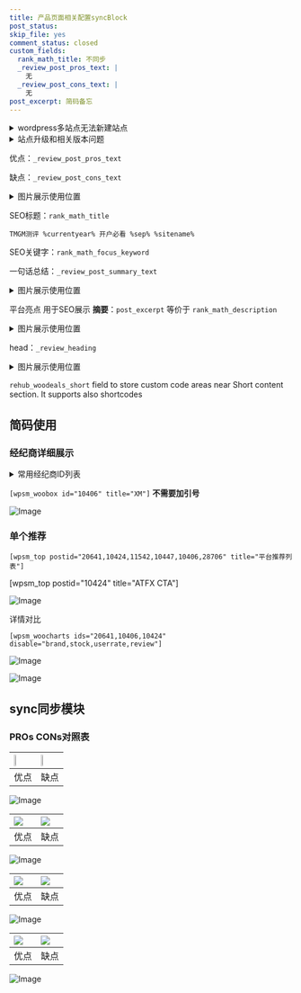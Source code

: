 ```yaml
---
title: 产品页面相关配置syncBlock
post_status: 
skip_file: yes
comment_status: closed
custom_fields:
  rank_math_title: 不同步
  _review_post_pros_text: |
    无
  _review_post_cons_text: |
    无
post_excerpt: 简码备忘
---
```

<details><summary>wordpress多站点无法新建站点</summary>

<li>和报错需要清理cookies一样的原因</li>
<li>wp-config.php里面<code>define( 'SUBDOMAIN_INSTALL', false );//子域名安装</code></li>
<li>新建子站点是用<code>define( 'SUBDOMAIN_INSTALL', true);//子域名安装</code> 完成以后，改成<code>false</code></li>
</details>

<details><summary>站点升级和相关版本问题</summary>

<p>wordpress：5.9.9
woocommerce：7.5.1
出现问题的地方：主题选项里面>><strong>Product layout >>compact style</strong></p>
<p>如何出现没有用过的字段 导致无法保存。先导出配置 然后进行修改，后面再次恢复即可。</p>
<p>出现部分字段无法显示时，需要返回默认布局后，对产品进行保存就好了。</p>
<p></p>
</details>

优点：`_review_post_pros_text`

缺点：`_review_post_cons_text`

<details><summary>图片展示使用位置</summary>

<img src="https://prod-files-secure.s3.us-west-2.amazonaws.com/39ed1227-6d7d-4570-be36-9ccd4a2c4241/f51d3d83-55d4-4bdf-9604-f37ec77ab556/Untitled.png?X-Amz-Algorithm=AWS4-HMAC-SHA256&X-Amz-Content-Sha256=UNSIGNED-PAYLOAD&X-Amz-Credential=ASIAZI2LB466TXLU7FID%2F20250924%2Fus-west-2%2Fs3%2Faws4_request&X-Amz-Date=20250924T165520Z&X-Amz-Expires=3600&X-Amz-Security-Token=IQoJb3JpZ2luX2VjENn%2F%2F%2F%2F%2F%2F%2F%2F%2F%2FwEaCXVzLXdlc3QtMiJHMEUCIQCoSFNDJOb7jen2ZqBLKllpCCIqlPmsG%2FH8wHvWJxGCzgIgcZxEeXphcMbiNyhpb0mxgCFBrANF%2B13Y5WpKjQJAXr0q%2FwMIYhAAGgw2Mzc0MjMxODM4MDUiDC0N6xeluyXCvPKWUSrcA9wJXMhxuzixBWj7UsQzbkFZOigwmgKU%2BU1T5Nm9NPZLxI0Z0F7EmCH1NdDW%2Bv%2FUVYI%2FlORsIoxlzhdlR7wRgMdnSPu7MftPX7KFTqj1FLDMW5LBB%2BWWgkTG%2BGiIXpein%2FoGoB5KXnVtePfMgTdukqvTbxP5XI51QqfEnorRH6hkoWNvF%2BdBwmETzZrunIyvykut03dKn89yQjqdlUZ2qG6RVx6%2BlGOIv%2FXreGGkTrxknRBSnTKYkgtIc2048U65%2FSphkSNXmA3Ct5Dr9IGyxdI5mLp0rmNIBnxuVWqTeQMQLS%2BaNtuoDq7UTtxz1256IgHtVUt4jBuDxzcq%2Fo3gdKAnPOSGwbOMXCANkLxYcpJBpbjfmlkTYKwptPSWc9KhNm1e5Mar4Sm5Ou1bz0SKvIG%2FoXddR1zm6d8Kt5MuGYbW7g6dn0VrL51sstHXKXDS8%2BRfRy%2FBssb72aTmMy2RukMtg%2Bqe8lbnDOg7GOjWo8DOOtS%2FS8k0R9XeDKZe%2Fz8qrLsjCqJb%2Fjuo%2Fl%2BZO6JryzkvU1lP5CKtPMg0%2FORapVLcibT6od49%2BZezDStmmkuxVM23n6TSwCmv2NUfMTKJRqRuXvC8l3P%2FkSaa1RvYNeIMkPioGiyQFQDAUzuXMIi80MYGOqUBDMLuL7UKKJIck4KZOioV4wKsCo%2BuJgNXtQ1EcryOn9MEKJbwf8BPckhVCVR8h3TmvtME1q1IGIZG1Ck3KgcyKO7Eu8K1wWStRLPfpY%2Fc5P4NgQIEUzG2o3%2FxwtJK5NHjyOgzNjyfiVbfWmhxSxTJjG59SA%2F%2B9rjpfwruQWOxamW%2F1AEOtP%2BsTRhI1cpDztPDOHmPdDUnZoLFKXzblnE0Nt%2ByRgCE&X-Amz-Signature=92697717fdb4eee6f0aa2d1567b6844b4e544017e12f545999dae5df549f2f38&X-Amz-SignedHeaders=host&x-amz-checksum-mode=ENABLED&x-id=GetObject" alt="Image">
</details>

SEO标题：`rank_math_title`

`TMGM测评 %currentyear% 开户必看 %sep% %sitename%`

SEO关键字：`rank_math_focus_keyword`

一句话总结：`_review_post_summary_text`

<details><summary>图片展示使用位置</summary>

<img src="https://prod-files-secure.s3.us-west-2.amazonaws.com/39ed1227-6d7d-4570-be36-9ccd4a2c4241/4b96a922-296c-4f4e-8630-d1c870cbce01/Untitled.png?X-Amz-Algorithm=AWS4-HMAC-SHA256&X-Amz-Content-Sha256=UNSIGNED-PAYLOAD&X-Amz-Credential=ASIAZI2LB466W7JYEBB7%2F20250924%2Fus-west-2%2Fs3%2Faws4_request&X-Amz-Date=20250924T165520Z&X-Amz-Expires=3600&X-Amz-Security-Token=IQoJb3JpZ2luX2VjENn%2F%2F%2F%2F%2F%2F%2F%2F%2F%2FwEaCXVzLXdlc3QtMiJIMEYCIQDTNpPKDuyZUm4IyHzMSFdYQMGqnbRNonp9phrgbTwJ1gIhAOEZj4cl%2BUMeNznuw2qG%2FrkxbJNvpQUEhyyYZYWO0pxLKv8DCGIQABoMNjM3NDIzMTgzODA1Igw1YctqhT1eJXsRn9kq3AOlMYoHtKU99cqEYkb%2FsJUqcSIGvbvcB6S5Y%2F%2FrzkuU%2BJHdbj%2FkPWYHIq3NP%2Fchk9voPYCV%2FKbLX%2BkXJpAsa%2FnPq7Gz32VoMBR79zOuKlJsTIbhopQS4eWnYZ%2Fh%2BNIfjgpGsTfnBb9XDFcjmAeU%2BM4jkyAJrRWg0X3STvQAEWnMYqUNkJlxnc%2Fy8EbvLUnyQz45BQN6uSHdZeGrd3oh5uGBN5g6KqeQRfWta%2FEzZ6%2FICMMK4nB2FxM1fMXNOGBLPaFJmvTzIiFy%2Fx4uzzTseUikQ6hZ%2FbhXHY6%2B%2Fq1oKfbERnzT5PfG7hYqTgs84i0hSNSdOb5ulrGG0XSoa90uiVRHm6oYm77K7UmWEgnGzKVoskpz9pGX31iFtMVseByUGGnCiE7yZwXWLYH%2Fawcna13h3diZtOOL7bV30FE01s%2FH3IwRqFLZeLUL2BJysaNbLGiP0m5huz6kjWM%2FCd3TRDwnVDZ1MGSW%2BIK5i49mCDgCgKM0A6KeoCh4h69oZuDp7a1TieSyD6LtNELH%2FiIIJuVfaCrdZyEWzDg6ENsO4CAtpQNcIGDk0jvi1xuFLLw7OPFz1D2ko%2BfUgZAF%2FWTUaQYb14EW1mDSBD9tG4LP08zyW6Gdui1CF9mO6S0BsTDFvNDGBjqkAQkBzh%2BlNotVT8214isp2EslFfNHrHxyPy%2FwuQpuNe3VH35ORsRSrjdFUPFlisOTLi%2FlSvNLD2z3Yh45pv7eVjbCSh%2FIVsi3a1GZbvxphzTbfaMI0e1M3%2B5Wtia41kr5U6QVC6GK9DuMIL7oZPibPSETeJ7ZpGPfStnJB6sshIw%2BMpSVMx4C96SdxVZj0Plh8CeGJRzXIWWgOGSv0%2FHyVx2EkCny&X-Amz-Signature=40a6837c9333ce53da1c8615abd2ecf98e0bcb9989e66c262d684ccfb54a4766&X-Amz-SignedHeaders=host&x-amz-checksum-mode=ENABLED&x-id=GetObject" alt="Image">
</details>

平台亮点 用于SEO展示 **摘要**：`post_excerpt`  等价于 `rank_math_description`

<details><summary>图片展示使用位置</summary>

<img src="https://prod-files-secure.s3.us-west-2.amazonaws.com/39ed1227-6d7d-4570-be36-9ccd4a2c4241/1ee11f63-b60a-4dfe-a7a7-d58ff23b5d88/Untitled.png?X-Amz-Algorithm=AWS4-HMAC-SHA256&X-Amz-Content-Sha256=UNSIGNED-PAYLOAD&X-Amz-Credential=ASIAZI2LB4666HMKOCRO%2F20250924%2Fus-west-2%2Fs3%2Faws4_request&X-Amz-Date=20250924T165520Z&X-Amz-Expires=3600&X-Amz-Security-Token=IQoJb3JpZ2luX2VjENn%2F%2F%2F%2F%2F%2F%2F%2F%2F%2FwEaCXVzLXdlc3QtMiJIMEYCIQCGWifj6YI4C9iPIyR2u%2B%2BSqdSoHaB9RW6t0YJoMFDJRwIhAPD7a0ZlGoGokVF3zseEAwylKbuix7fOc305Ov9lTO3rKv8DCGIQABoMNjM3NDIzMTgzODA1Igy4mL9bfuOERZuB1Roq3ANm5MvL%2FZ3HaIb617eT%2B%2BSEfnuLs9%2FuprpgOPaXhu%2FcaAQ3tmE3EUILcLsASOQ7juTscvnuk%2B%2FVM6xRqRwOiqZav8dfo%2B7n4aHnvEP%2FClLbDitlMOgrbGohkcGet2Mpke4q%2BVYXTNWTG3egnvlLeJtdaO%2F9jRgSICZ7hVCTDzNzLeTvfa3ZegbLg2WY%2Frqh7QX42bVMl6KeoqaCQ70O4E7xq9TK1Iay1j6Cdhn88mBC8uaN7T9SVjq%2BJDQs5cYZdFginBbQow1DNDHdvd%2F2qZFQGAfsSlYSHnlFCDYbX%2F%2Bqyi0efwGl4Fo8yoLQjmPTXjd5LtSMGj0Uu6aRK%2BB2CHaUXYZCIOs8usrcArm3cktkNeFkDeUIE%2FDpGL7dr0EI04ZwOCmMK4PKW%2Fg0xmoVP%2FNxylYjHCwYpz9V2R1glGsbVotdxO7Re7GlwJSXetRQ%2BlJxZvifCKRNKa9EWotu%2BKypoaHLSQp5rX33zeNY9PlHq5BH%2Fve%2Fzo4e2f48rBmErVaik6y9L8%2BmQ6aZWWqeo0gjbtO2G65vyRizcM1rgSisR4%2FVW96naxPOD0KqeVulHvH1zWp1iSmfInnQY%2Bg%2BRD3Iof4CLs24uW0mHsl4vwT70GgmS0ECAVHhooUKmjD%2BvNDGBjqkARJPRQalpGto8msaufL40fWH%2BmeMcjCEnyeet5QWPhTpwe1jQMVVQgagJ%2F4MePWvJ5PHwGhkBpT7%2Btw%2Bmrjq0YylTMfqLbW0g2RXPz3m78GI2IMEXechVrFcGP8OUZN79l1BOZ1aNtYl7wsY0L9EmB7EsMBbbkWmwaf8hla5UUI9mg4dw1HMiqMD2vsaBq3e0%2FJjhfj52E0PWN06oqZzvMyqFGc9&X-Amz-Signature=b78097f7ac375b16786d75f901376a833aa71c1a34968d5757704543b736906c&X-Amz-SignedHeaders=host&x-amz-checksum-mode=ENABLED&x-id=GetObject" alt="Image">
<img src="https://prod-files-secure.s3.us-west-2.amazonaws.com/39ed1227-6d7d-4570-be36-9ccd4a2c4241/ad4118b5-78d8-4fbe-801e-3b29b5d99c01/Untitled.png?X-Amz-Algorithm=AWS4-HMAC-SHA256&X-Amz-Content-Sha256=UNSIGNED-PAYLOAD&X-Amz-Credential=ASIAZI2LB4666HMKOCRO%2F20250924%2Fus-west-2%2Fs3%2Faws4_request&X-Amz-Date=20250924T165520Z&X-Amz-Expires=3600&X-Amz-Security-Token=IQoJb3JpZ2luX2VjENn%2F%2F%2F%2F%2F%2F%2F%2F%2F%2FwEaCXVzLXdlc3QtMiJIMEYCIQCGWifj6YI4C9iPIyR2u%2B%2BSqdSoHaB9RW6t0YJoMFDJRwIhAPD7a0ZlGoGokVF3zseEAwylKbuix7fOc305Ov9lTO3rKv8DCGIQABoMNjM3NDIzMTgzODA1Igy4mL9bfuOERZuB1Roq3ANm5MvL%2FZ3HaIb617eT%2B%2BSEfnuLs9%2FuprpgOPaXhu%2FcaAQ3tmE3EUILcLsASOQ7juTscvnuk%2B%2FVM6xRqRwOiqZav8dfo%2B7n4aHnvEP%2FClLbDitlMOgrbGohkcGet2Mpke4q%2BVYXTNWTG3egnvlLeJtdaO%2F9jRgSICZ7hVCTDzNzLeTvfa3ZegbLg2WY%2Frqh7QX42bVMl6KeoqaCQ70O4E7xq9TK1Iay1j6Cdhn88mBC8uaN7T9SVjq%2BJDQs5cYZdFginBbQow1DNDHdvd%2F2qZFQGAfsSlYSHnlFCDYbX%2F%2Bqyi0efwGl4Fo8yoLQjmPTXjd5LtSMGj0Uu6aRK%2BB2CHaUXYZCIOs8usrcArm3cktkNeFkDeUIE%2FDpGL7dr0EI04ZwOCmMK4PKW%2Fg0xmoVP%2FNxylYjHCwYpz9V2R1glGsbVotdxO7Re7GlwJSXetRQ%2BlJxZvifCKRNKa9EWotu%2BKypoaHLSQp5rX33zeNY9PlHq5BH%2Fve%2Fzo4e2f48rBmErVaik6y9L8%2BmQ6aZWWqeo0gjbtO2G65vyRizcM1rgSisR4%2FVW96naxPOD0KqeVulHvH1zWp1iSmfInnQY%2Bg%2BRD3Iof4CLs24uW0mHsl4vwT70GgmS0ECAVHhooUKmjD%2BvNDGBjqkARJPRQalpGto8msaufL40fWH%2BmeMcjCEnyeet5QWPhTpwe1jQMVVQgagJ%2F4MePWvJ5PHwGhkBpT7%2Btw%2Bmrjq0YylTMfqLbW0g2RXPz3m78GI2IMEXechVrFcGP8OUZN79l1BOZ1aNtYl7wsY0L9EmB7EsMBbbkWmwaf8hla5UUI9mg4dw1HMiqMD2vsaBq3e0%2FJjhfj52E0PWN06oqZzvMyqFGc9&X-Amz-Signature=e6845af53e09cc155ee3db6d0b8b755027897728ad70becb74cf7370d73a1c5d&X-Amz-SignedHeaders=host&x-amz-checksum-mode=ENABLED&x-id=GetObject" alt="Image">
<img src="https://prod-files-secure.s3.us-west-2.amazonaws.com/39ed1227-6d7d-4570-be36-9ccd4a2c4241/a38cf7c9-a79c-4b64-9e94-13589fe0758b/Untitled.png?X-Amz-Algorithm=AWS4-HMAC-SHA256&X-Amz-Content-Sha256=UNSIGNED-PAYLOAD&X-Amz-Credential=ASIAZI2LB4666HMKOCRO%2F20250924%2Fus-west-2%2Fs3%2Faws4_request&X-Amz-Date=20250924T165520Z&X-Amz-Expires=3600&X-Amz-Security-Token=IQoJb3JpZ2luX2VjENn%2F%2F%2F%2F%2F%2F%2F%2F%2F%2FwEaCXVzLXdlc3QtMiJIMEYCIQCGWifj6YI4C9iPIyR2u%2B%2BSqdSoHaB9RW6t0YJoMFDJRwIhAPD7a0ZlGoGokVF3zseEAwylKbuix7fOc305Ov9lTO3rKv8DCGIQABoMNjM3NDIzMTgzODA1Igy4mL9bfuOERZuB1Roq3ANm5MvL%2FZ3HaIb617eT%2B%2BSEfnuLs9%2FuprpgOPaXhu%2FcaAQ3tmE3EUILcLsASOQ7juTscvnuk%2B%2FVM6xRqRwOiqZav8dfo%2B7n4aHnvEP%2FClLbDitlMOgrbGohkcGet2Mpke4q%2BVYXTNWTG3egnvlLeJtdaO%2F9jRgSICZ7hVCTDzNzLeTvfa3ZegbLg2WY%2Frqh7QX42bVMl6KeoqaCQ70O4E7xq9TK1Iay1j6Cdhn88mBC8uaN7T9SVjq%2BJDQs5cYZdFginBbQow1DNDHdvd%2F2qZFQGAfsSlYSHnlFCDYbX%2F%2Bqyi0efwGl4Fo8yoLQjmPTXjd5LtSMGj0Uu6aRK%2BB2CHaUXYZCIOs8usrcArm3cktkNeFkDeUIE%2FDpGL7dr0EI04ZwOCmMK4PKW%2Fg0xmoVP%2FNxylYjHCwYpz9V2R1glGsbVotdxO7Re7GlwJSXetRQ%2BlJxZvifCKRNKa9EWotu%2BKypoaHLSQp5rX33zeNY9PlHq5BH%2Fve%2Fzo4e2f48rBmErVaik6y9L8%2BmQ6aZWWqeo0gjbtO2G65vyRizcM1rgSisR4%2FVW96naxPOD0KqeVulHvH1zWp1iSmfInnQY%2Bg%2BRD3Iof4CLs24uW0mHsl4vwT70GgmS0ECAVHhooUKmjD%2BvNDGBjqkARJPRQalpGto8msaufL40fWH%2BmeMcjCEnyeet5QWPhTpwe1jQMVVQgagJ%2F4MePWvJ5PHwGhkBpT7%2Btw%2Bmrjq0YylTMfqLbW0g2RXPz3m78GI2IMEXechVrFcGP8OUZN79l1BOZ1aNtYl7wsY0L9EmB7EsMBbbkWmwaf8hla5UUI9mg4dw1HMiqMD2vsaBq3e0%2FJjhfj52E0PWN06oqZzvMyqFGc9&X-Amz-Signature=6076b37fb8525ede1f6fab38a819e79eb94a65e1e088120f5dde140a49353f5e&X-Amz-SignedHeaders=host&x-amz-checksum-mode=ENABLED&x-id=GetObject" alt="Image">
<img src="https://prod-files-secure.s3.us-west-2.amazonaws.com/39ed1227-6d7d-4570-be36-9ccd4a2c4241/7da6fc1e-d2ac-42ae-8c75-cb5749aa18f6/Untitled.png?X-Amz-Algorithm=AWS4-HMAC-SHA256&X-Amz-Content-Sha256=UNSIGNED-PAYLOAD&X-Amz-Credential=ASIAZI2LB4666HMKOCRO%2F20250924%2Fus-west-2%2Fs3%2Faws4_request&X-Amz-Date=20250924T165520Z&X-Amz-Expires=3600&X-Amz-Security-Token=IQoJb3JpZ2luX2VjENn%2F%2F%2F%2F%2F%2F%2F%2F%2F%2FwEaCXVzLXdlc3QtMiJIMEYCIQCGWifj6YI4C9iPIyR2u%2B%2BSqdSoHaB9RW6t0YJoMFDJRwIhAPD7a0ZlGoGokVF3zseEAwylKbuix7fOc305Ov9lTO3rKv8DCGIQABoMNjM3NDIzMTgzODA1Igy4mL9bfuOERZuB1Roq3ANm5MvL%2FZ3HaIb617eT%2B%2BSEfnuLs9%2FuprpgOPaXhu%2FcaAQ3tmE3EUILcLsASOQ7juTscvnuk%2B%2FVM6xRqRwOiqZav8dfo%2B7n4aHnvEP%2FClLbDitlMOgrbGohkcGet2Mpke4q%2BVYXTNWTG3egnvlLeJtdaO%2F9jRgSICZ7hVCTDzNzLeTvfa3ZegbLg2WY%2Frqh7QX42bVMl6KeoqaCQ70O4E7xq9TK1Iay1j6Cdhn88mBC8uaN7T9SVjq%2BJDQs5cYZdFginBbQow1DNDHdvd%2F2qZFQGAfsSlYSHnlFCDYbX%2F%2Bqyi0efwGl4Fo8yoLQjmPTXjd5LtSMGj0Uu6aRK%2BB2CHaUXYZCIOs8usrcArm3cktkNeFkDeUIE%2FDpGL7dr0EI04ZwOCmMK4PKW%2Fg0xmoVP%2FNxylYjHCwYpz9V2R1glGsbVotdxO7Re7GlwJSXetRQ%2BlJxZvifCKRNKa9EWotu%2BKypoaHLSQp5rX33zeNY9PlHq5BH%2Fve%2Fzo4e2f48rBmErVaik6y9L8%2BmQ6aZWWqeo0gjbtO2G65vyRizcM1rgSisR4%2FVW96naxPOD0KqeVulHvH1zWp1iSmfInnQY%2Bg%2BRD3Iof4CLs24uW0mHsl4vwT70GgmS0ECAVHhooUKmjD%2BvNDGBjqkARJPRQalpGto8msaufL40fWH%2BmeMcjCEnyeet5QWPhTpwe1jQMVVQgagJ%2F4MePWvJ5PHwGhkBpT7%2Btw%2Bmrjq0YylTMfqLbW0g2RXPz3m78GI2IMEXechVrFcGP8OUZN79l1BOZ1aNtYl7wsY0L9EmB7EsMBbbkWmwaf8hla5UUI9mg4dw1HMiqMD2vsaBq3e0%2FJjhfj52E0PWN06oqZzvMyqFGc9&X-Amz-Signature=1c459391e7def87f60d8e51a285c47ebddcfe0232bd6708b1aa22022ce3dd2bf&X-Amz-SignedHeaders=host&x-amz-checksum-mode=ENABLED&x-id=GetObject" alt="Image">
<img src="https://prod-files-secure.s3.us-west-2.amazonaws.com/39ed1227-6d7d-4570-be36-9ccd4a2c4241/7e97f40a-eaee-47f5-b2f9-475f96808fa7/Untitled.png?X-Amz-Algorithm=AWS4-HMAC-SHA256&X-Amz-Content-Sha256=UNSIGNED-PAYLOAD&X-Amz-Credential=ASIAZI2LB4666HMKOCRO%2F20250924%2Fus-west-2%2Fs3%2Faws4_request&X-Amz-Date=20250924T165520Z&X-Amz-Expires=3600&X-Amz-Security-Token=IQoJb3JpZ2luX2VjENn%2F%2F%2F%2F%2F%2F%2F%2F%2F%2FwEaCXVzLXdlc3QtMiJIMEYCIQCGWifj6YI4C9iPIyR2u%2B%2BSqdSoHaB9RW6t0YJoMFDJRwIhAPD7a0ZlGoGokVF3zseEAwylKbuix7fOc305Ov9lTO3rKv8DCGIQABoMNjM3NDIzMTgzODA1Igy4mL9bfuOERZuB1Roq3ANm5MvL%2FZ3HaIb617eT%2B%2BSEfnuLs9%2FuprpgOPaXhu%2FcaAQ3tmE3EUILcLsASOQ7juTscvnuk%2B%2FVM6xRqRwOiqZav8dfo%2B7n4aHnvEP%2FClLbDitlMOgrbGohkcGet2Mpke4q%2BVYXTNWTG3egnvlLeJtdaO%2F9jRgSICZ7hVCTDzNzLeTvfa3ZegbLg2WY%2Frqh7QX42bVMl6KeoqaCQ70O4E7xq9TK1Iay1j6Cdhn88mBC8uaN7T9SVjq%2BJDQs5cYZdFginBbQow1DNDHdvd%2F2qZFQGAfsSlYSHnlFCDYbX%2F%2Bqyi0efwGl4Fo8yoLQjmPTXjd5LtSMGj0Uu6aRK%2BB2CHaUXYZCIOs8usrcArm3cktkNeFkDeUIE%2FDpGL7dr0EI04ZwOCmMK4PKW%2Fg0xmoVP%2FNxylYjHCwYpz9V2R1glGsbVotdxO7Re7GlwJSXetRQ%2BlJxZvifCKRNKa9EWotu%2BKypoaHLSQp5rX33zeNY9PlHq5BH%2Fve%2Fzo4e2f48rBmErVaik6y9L8%2BmQ6aZWWqeo0gjbtO2G65vyRizcM1rgSisR4%2FVW96naxPOD0KqeVulHvH1zWp1iSmfInnQY%2Bg%2BRD3Iof4CLs24uW0mHsl4vwT70GgmS0ECAVHhooUKmjD%2BvNDGBjqkARJPRQalpGto8msaufL40fWH%2BmeMcjCEnyeet5QWPhTpwe1jQMVVQgagJ%2F4MePWvJ5PHwGhkBpT7%2Btw%2Bmrjq0YylTMfqLbW0g2RXPz3m78GI2IMEXechVrFcGP8OUZN79l1BOZ1aNtYl7wsY0L9EmB7EsMBbbkWmwaf8hla5UUI9mg4dw1HMiqMD2vsaBq3e0%2FJjhfj52E0PWN06oqZzvMyqFGc9&X-Amz-Signature=d55843f8d96112a2763e4a91fbfaff78f4dd1e78a02dd39c247abc417c634e19&X-Amz-SignedHeaders=host&x-amz-checksum-mode=ENABLED&x-id=GetObject" alt="Image">
</details>

head：`_review_heading`

<details><summary>图片展示使用位置</summary>

<img src="https://prod-files-secure.s3.us-west-2.amazonaws.com/39ed1227-6d7d-4570-be36-9ccd4a2c4241/3a4650ad-9887-415c-889a-edd51fa54f27/Untitled.png?X-Amz-Algorithm=AWS4-HMAC-SHA256&X-Amz-Content-Sha256=UNSIGNED-PAYLOAD&X-Amz-Credential=ASIAZI2LB466WNSYE4VU%2F20250924%2Fus-west-2%2Fs3%2Faws4_request&X-Amz-Date=20250924T165521Z&X-Amz-Expires=3600&X-Amz-Security-Token=IQoJb3JpZ2luX2VjENn%2F%2F%2F%2F%2F%2F%2F%2F%2F%2FwEaCXVzLXdlc3QtMiJHMEUCIQCRcYjQVcY687Rs8GRv1umyKfla50%2F7AkOUqwwaybGgDQIgLwEM3jZ5DXbpYUr6GN0XLwTYN2g%2FwqZ9dRrag8EsG5Eq%2FwMIYhAAGgw2Mzc0MjMxODM4MDUiDK2EzcnZ4ox3hzqmyircA%2Fxm4ZQjt%2BGhoELh%2Flx3xnlozSnmblP0Qke%2FXpYxIDdScnTsbfXJXBggy3pkqXrQcigcGQCCbTI909ADzcutOg00FHxLiYNfTnuOwfDzxmOhgtb7YV%2BkbevEcnkac9%2F5AW2fse8eEQ9dn29pNUq0zeW5QHiKj1yCJibqIO6uTIvW4KHEesNGlq3ZPZ7fg81jOf2SyRLYXoO%2F3Rr%2BXov1HgJAmT54RcxaHkqgmQ%2B%2FRoz8qUfPbXxPCwK%2BKrJyxdhHsbT7np79yd%2FK90SxJovzEQsiybs7k222fWWQR813q2HDz2YfbuEldKjiCD4Lkey%2Fg%2FAkJrE73A0kIjeOeLxIMAjXFW2bGS%2BwhV6mO50klEymqG5RUO6p5UKKSg4dUgR5ifatEHXHyMgssLMoLp4dUNj31mx0qf2ASlkrJmMEd3Evv2LduwPFnkj4%2FEh9nMpszcpfyCbRpO2nWIE9I9Bxq6aU%2F4VVe5zPmT4GgVAfEUZyvZtN6B3Vb7jG90REtxv7jF0L5ZUAhm9QZ6yjxPq55kCcPh%2B0mj4VESWxNevouoKK9TdN%2FBkDuUWscZ%2Fd9BxmWYtULdEonc7coRMDWEEtcyvhY4XJMYPpC%2Bg%2FcUjWrhC4zc4dMtoRuhHWNaTQML690MYGOqUBej4i19rBERXGIRc9FqTtleWaDlGplNd40v4pQPB5cyOodakq%2B10lRHcZWH%2B%2FblbBBblT14hV0QjWqrIGDG0tcJyD%2F%2Fq%2FHI0mYf5RutmkNcQqdcVFr7Fm9k5dX1c4QcIR89oA0Yh4q4dOOhZI1hcTFMxlXuaZgar4D2QmskbWhIoC6fGu1m6TbahSzOCTH1w%2ByxKvXIwycWO7xy8Sc5ZcF%2FlSirY4&X-Amz-Signature=a47e59528ccaa949d9f027528141c0b337384c76fc15f195d0da790c6b1cdb30&X-Amz-SignedHeaders=host&x-amz-checksum-mode=ENABLED&x-id=GetObject" alt="Image">
</details>

`rehub_woodeals_short`	field to store custom code areas near Short content section. It supports also shortcodes



## 简码使用

### 经纪商详细展示

<details><summary>常用经纪商ID列表</summary>

<pre><code class="php">嘉盛 ===> 20641  [wpsm_woobox id="20641" title="嘉盛"]
易信easymarkets ===> 11542  [wpsm_woobox id="11542" title="易信easymarkets"]
ATFX外汇 ===> 10424  [wpsm_woobox id="10424" title="ATFX"]
XM ===> 10406  [wpsm_woobox id="10406" title="XM"]
TMGM ===> 29622  [wpsm_woobox id="29622" title="TMGM"]
HYCM ===> 10447  [wpsm_woobox id="10447" title="HYCM"]
fpmarkets澳福外汇 ===> 20639  [wpsm_woobox id="20639" title="fpmarkets澳福外汇"]</code></pre>
</details>

`[wpsm_woobox id="10406" title="XM"]` **不需要加引号**

![Image](https://prod-files-secure.s3.us-west-2.amazonaws.com/39ed1227-6d7d-4570-be36-9ccd4a2c4241/4f898f9d-0fa7-4e43-acd3-ac6bc7be575a/Untitled.png?X-Amz-Algorithm=AWS4-HMAC-SHA256&X-Amz-Content-Sha256=UNSIGNED-PAYLOAD&X-Amz-Credential=ASIAZI2LB466XAD5HXB4%2F20250924%2Fus-west-2%2Fs3%2Faws4_request&X-Amz-Date=20250924T165518Z&X-Amz-Expires=3600&X-Amz-Security-Token=IQoJb3JpZ2luX2VjENn%2F%2F%2F%2F%2F%2F%2F%2F%2F%2FwEaCXVzLXdlc3QtMiJHMEUCIHfFdGYisgrsjJW22hoBcjVcOutp5YMc1cl1I5oW0exZAiEAzMw2mG1I6IHk%2FOEHXU4NbuGrivPJCmV0eXxG21vlpcoq%2FwMIYhAAGgw2Mzc0MjMxODM4MDUiDMbbOtJ%2BWR1KVA7rIyrcAxNrBjCYafqaU5vqzxAewNemV3HqxOdX05kstulygl6rsQy9tUWb1Sj5%2FXnV3%2FipZbGOu7PI%2BekphV%2BfC1HgWG%2BfGvNc%2FQhrIogu1zre2ity5bbzv2Of5uHqvTOCpTRCOai69PohPBVLWKMlvpkNhN6TpOruZNt%2BnQsC7j35pay0seFChrzs1l5q4HJcmwfa8ugb9%2BasKcGANCBVqhzCkU1VpR3dq15WvFj9nGir%2FVjE48BWgL%2BKMNVCX5WztN3wQqFMmhz0WZi15hzMz%2BZrr2Aak0c%2BausoLRZbRwv7s2I%2BHG0fmSZ5u%2BnwSuF2u%2Fg%2BtQT232R9aSo4WkXkNOCUOc0uWm%2FXW%2F8250jOcRjdw9dGR5gM4PGb7awpbkTBGpwkwJn5v%2Bake9VxGx3PGkxxBTUegG1LMsF2r0WzOE3p43pcY4hOoQYgir8KDo1BjAoU2fPBPKE%2BcTs2fOUjT0ADbRfKqDy1IrwlVQ7NYL5fejM3UyLjx3IA5GW1XQZHUQi32L%2F%2FkcFUaOL9aU0XuYYJD3cOXUP52Q%2BXOwNtFWGyU%2FTdeyGDEUszHM%2BDw7Is%2BBvX8v5CWp7oiHkPSqIxTZFFWROp8fqFUy61Fic1yejHTbEpukozUiCnLfGC0q7WMIy80MYGOqUBr5KCaBx3sMqQEhHV%2FNEai0xBONbi0g3CHNTIo6VF%2BmRKrbVDbn0DhTkanj5gfRfYRPkuw0iPDcJV80HoFX%2B8Qvw9hH9vqomQ%2Bs1CeYbVM7RuKnTUSoUgB%2BIZ6oxRDAS7bAzUWFq73M7QMKbjiUZ7V8qUPu9KvM6D49a%2FVPXKEOypO7ooebt4AMZjKcEnoJ9hAzYFhNJqYrYZzVVRyF%2BbaseNaZnC&X-Amz-Signature=e6a8bc434cb823799f3887671d8566809be163eded243ed10ed1bd334ad6cf1e&X-Amz-SignedHeaders=host&x-amz-checksum-mode=ENABLED&x-id=GetObject)

### 单个推荐
`[wpsm_top postid="20641,10424,11542,10447,10406,28706" title="平台推荐列表"]`

[wpsm_top postid="10424" title="ATFX CTA"]

![Image](https://prod-files-secure.s3.us-west-2.amazonaws.com/39ed1227-6d7d-4570-be36-9ccd4a2c4241/5ac620dc-51a8-48b6-b55d-91f47299193c/Untitled.png?X-Amz-Algorithm=AWS4-HMAC-SHA256&X-Amz-Content-Sha256=UNSIGNED-PAYLOAD&X-Amz-Credential=ASIAZI2LB466XAD5HXB4%2F20250924%2Fus-west-2%2Fs3%2Faws4_request&X-Amz-Date=20250924T165518Z&X-Amz-Expires=3600&X-Amz-Security-Token=IQoJb3JpZ2luX2VjENn%2F%2F%2F%2F%2F%2F%2F%2F%2F%2FwEaCXVzLXdlc3QtMiJHMEUCIHfFdGYisgrsjJW22hoBcjVcOutp5YMc1cl1I5oW0exZAiEAzMw2mG1I6IHk%2FOEHXU4NbuGrivPJCmV0eXxG21vlpcoq%2FwMIYhAAGgw2Mzc0MjMxODM4MDUiDMbbOtJ%2BWR1KVA7rIyrcAxNrBjCYafqaU5vqzxAewNemV3HqxOdX05kstulygl6rsQy9tUWb1Sj5%2FXnV3%2FipZbGOu7PI%2BekphV%2BfC1HgWG%2BfGvNc%2FQhrIogu1zre2ity5bbzv2Of5uHqvTOCpTRCOai69PohPBVLWKMlvpkNhN6TpOruZNt%2BnQsC7j35pay0seFChrzs1l5q4HJcmwfa8ugb9%2BasKcGANCBVqhzCkU1VpR3dq15WvFj9nGir%2FVjE48BWgL%2BKMNVCX5WztN3wQqFMmhz0WZi15hzMz%2BZrr2Aak0c%2BausoLRZbRwv7s2I%2BHG0fmSZ5u%2BnwSuF2u%2Fg%2BtQT232R9aSo4WkXkNOCUOc0uWm%2FXW%2F8250jOcRjdw9dGR5gM4PGb7awpbkTBGpwkwJn5v%2Bake9VxGx3PGkxxBTUegG1LMsF2r0WzOE3p43pcY4hOoQYgir8KDo1BjAoU2fPBPKE%2BcTs2fOUjT0ADbRfKqDy1IrwlVQ7NYL5fejM3UyLjx3IA5GW1XQZHUQi32L%2F%2FkcFUaOL9aU0XuYYJD3cOXUP52Q%2BXOwNtFWGyU%2FTdeyGDEUszHM%2BDw7Is%2BBvX8v5CWp7oiHkPSqIxTZFFWROp8fqFUy61Fic1yejHTbEpukozUiCnLfGC0q7WMIy80MYGOqUBr5KCaBx3sMqQEhHV%2FNEai0xBONbi0g3CHNTIo6VF%2BmRKrbVDbn0DhTkanj5gfRfYRPkuw0iPDcJV80HoFX%2B8Qvw9hH9vqomQ%2Bs1CeYbVM7RuKnTUSoUgB%2BIZ6oxRDAS7bAzUWFq73M7QMKbjiUZ7V8qUPu9KvM6D49a%2FVPXKEOypO7ooebt4AMZjKcEnoJ9hAzYFhNJqYrYZzVVRyF%2BbaseNaZnC&X-Amz-Signature=5d407a4d18bad3ed8dbdc705abb75a3131d01943f0af06d25ce1d3496522bac6&X-Amz-SignedHeaders=host&x-amz-checksum-mode=ENABLED&x-id=GetObject)

详情对比

`[wpsm_woocharts ids="20641,10406,10424" disable="brand,stock,userrate,review"]`

![Image](https://prod-files-secure.s3.us-west-2.amazonaws.com/39ed1227-6d7d-4570-be36-9ccd4a2c4241/bf3ba45f-b9f3-4295-8aef-b4a495fd25f4/Untitled.png?X-Amz-Algorithm=AWS4-HMAC-SHA256&X-Amz-Content-Sha256=UNSIGNED-PAYLOAD&X-Amz-Credential=ASIAZI2LB466XAD5HXB4%2F20250924%2Fus-west-2%2Fs3%2Faws4_request&X-Amz-Date=20250924T165518Z&X-Amz-Expires=3600&X-Amz-Security-Token=IQoJb3JpZ2luX2VjENn%2F%2F%2F%2F%2F%2F%2F%2F%2F%2FwEaCXVzLXdlc3QtMiJHMEUCIHfFdGYisgrsjJW22hoBcjVcOutp5YMc1cl1I5oW0exZAiEAzMw2mG1I6IHk%2FOEHXU4NbuGrivPJCmV0eXxG21vlpcoq%2FwMIYhAAGgw2Mzc0MjMxODM4MDUiDMbbOtJ%2BWR1KVA7rIyrcAxNrBjCYafqaU5vqzxAewNemV3HqxOdX05kstulygl6rsQy9tUWb1Sj5%2FXnV3%2FipZbGOu7PI%2BekphV%2BfC1HgWG%2BfGvNc%2FQhrIogu1zre2ity5bbzv2Of5uHqvTOCpTRCOai69PohPBVLWKMlvpkNhN6TpOruZNt%2BnQsC7j35pay0seFChrzs1l5q4HJcmwfa8ugb9%2BasKcGANCBVqhzCkU1VpR3dq15WvFj9nGir%2FVjE48BWgL%2BKMNVCX5WztN3wQqFMmhz0WZi15hzMz%2BZrr2Aak0c%2BausoLRZbRwv7s2I%2BHG0fmSZ5u%2BnwSuF2u%2Fg%2BtQT232R9aSo4WkXkNOCUOc0uWm%2FXW%2F8250jOcRjdw9dGR5gM4PGb7awpbkTBGpwkwJn5v%2Bake9VxGx3PGkxxBTUegG1LMsF2r0WzOE3p43pcY4hOoQYgir8KDo1BjAoU2fPBPKE%2BcTs2fOUjT0ADbRfKqDy1IrwlVQ7NYL5fejM3UyLjx3IA5GW1XQZHUQi32L%2F%2FkcFUaOL9aU0XuYYJD3cOXUP52Q%2BXOwNtFWGyU%2FTdeyGDEUszHM%2BDw7Is%2BBvX8v5CWp7oiHkPSqIxTZFFWROp8fqFUy61Fic1yejHTbEpukozUiCnLfGC0q7WMIy80MYGOqUBr5KCaBx3sMqQEhHV%2FNEai0xBONbi0g3CHNTIo6VF%2BmRKrbVDbn0DhTkanj5gfRfYRPkuw0iPDcJV80HoFX%2B8Qvw9hH9vqomQ%2Bs1CeYbVM7RuKnTUSoUgB%2BIZ6oxRDAS7bAzUWFq73M7QMKbjiUZ7V8qUPu9KvM6D49a%2FVPXKEOypO7ooebt4AMZjKcEnoJ9hAzYFhNJqYrYZzVVRyF%2BbaseNaZnC&X-Amz-Signature=bf785aff05a066a9aae5c2086208a3fe0607e152b6e44b408b1f99de379975d4&X-Amz-SignedHeaders=host&x-amz-checksum-mode=ENABLED&x-id=GetObject)

![Image](https://prod-files-secure.s3.us-west-2.amazonaws.com/39ed1227-6d7d-4570-be36-9ccd4a2c4241/30bc56ef-f383-4b48-9768-2ebc9e436ec0/Untitled.png?X-Amz-Algorithm=AWS4-HMAC-SHA256&X-Amz-Content-Sha256=UNSIGNED-PAYLOAD&X-Amz-Credential=ASIAZI2LB466XAD5HXB4%2F20250924%2Fus-west-2%2Fs3%2Faws4_request&X-Amz-Date=20250924T165518Z&X-Amz-Expires=3600&X-Amz-Security-Token=IQoJb3JpZ2luX2VjENn%2F%2F%2F%2F%2F%2F%2F%2F%2F%2FwEaCXVzLXdlc3QtMiJHMEUCIHfFdGYisgrsjJW22hoBcjVcOutp5YMc1cl1I5oW0exZAiEAzMw2mG1I6IHk%2FOEHXU4NbuGrivPJCmV0eXxG21vlpcoq%2FwMIYhAAGgw2Mzc0MjMxODM4MDUiDMbbOtJ%2BWR1KVA7rIyrcAxNrBjCYafqaU5vqzxAewNemV3HqxOdX05kstulygl6rsQy9tUWb1Sj5%2FXnV3%2FipZbGOu7PI%2BekphV%2BfC1HgWG%2BfGvNc%2FQhrIogu1zre2ity5bbzv2Of5uHqvTOCpTRCOai69PohPBVLWKMlvpkNhN6TpOruZNt%2BnQsC7j35pay0seFChrzs1l5q4HJcmwfa8ugb9%2BasKcGANCBVqhzCkU1VpR3dq15WvFj9nGir%2FVjE48BWgL%2BKMNVCX5WztN3wQqFMmhz0WZi15hzMz%2BZrr2Aak0c%2BausoLRZbRwv7s2I%2BHG0fmSZ5u%2BnwSuF2u%2Fg%2BtQT232R9aSo4WkXkNOCUOc0uWm%2FXW%2F8250jOcRjdw9dGR5gM4PGb7awpbkTBGpwkwJn5v%2Bake9VxGx3PGkxxBTUegG1LMsF2r0WzOE3p43pcY4hOoQYgir8KDo1BjAoU2fPBPKE%2BcTs2fOUjT0ADbRfKqDy1IrwlVQ7NYL5fejM3UyLjx3IA5GW1XQZHUQi32L%2F%2FkcFUaOL9aU0XuYYJD3cOXUP52Q%2BXOwNtFWGyU%2FTdeyGDEUszHM%2BDw7Is%2BBvX8v5CWp7oiHkPSqIxTZFFWROp8fqFUy61Fic1yejHTbEpukozUiCnLfGC0q7WMIy80MYGOqUBr5KCaBx3sMqQEhHV%2FNEai0xBONbi0g3CHNTIo6VF%2BmRKrbVDbn0DhTkanj5gfRfYRPkuw0iPDcJV80HoFX%2B8Qvw9hH9vqomQ%2Bs1CeYbVM7RuKnTUSoUgB%2BIZ6oxRDAS7bAzUWFq73M7QMKbjiUZ7V8qUPu9KvM6D49a%2FVPXKEOypO7ooebt4AMZjKcEnoJ9hAzYFhNJqYrYZzVVRyF%2BbaseNaZnC&X-Amz-Signature=769efa1910aac247f0137ca96004c26113f18e1e6252241efa98bdc867ccd5de&X-Amz-SignedHeaders=host&x-amz-checksum-mode=ENABLED&x-id=GetObject)

## sync同步模块

### PROs CONs对照表

| <img src="https://cdn.ifttt.fun/gh/jarlin8/OSS@main/icons/customize/pros.svg" height="auto" width="37.3%"> | <img src="https://cdn.ifttt.fun/gh/jarlin8/OSS@main/icons/customize/cons.svg" height="auto" width="28.8%"> |
| :--- | :--- |
| 优点 | 缺点 |

![Image](https://prod-files-secure.s3.us-west-2.amazonaws.com/39ed1227-6d7d-4570-be36-9ccd4a2c4241/8742b755-dfb5-4004-9a5f-d6e561664bd8/Untitled.png?X-Amz-Algorithm=AWS4-HMAC-SHA256&X-Amz-Content-Sha256=UNSIGNED-PAYLOAD&X-Amz-Credential=ASIAZI2LB466XAD5HXB4%2F20250924%2Fus-west-2%2Fs3%2Faws4_request&X-Amz-Date=20250924T165518Z&X-Amz-Expires=3600&X-Amz-Security-Token=IQoJb3JpZ2luX2VjENn%2F%2F%2F%2F%2F%2F%2F%2F%2F%2FwEaCXVzLXdlc3QtMiJHMEUCIHfFdGYisgrsjJW22hoBcjVcOutp5YMc1cl1I5oW0exZAiEAzMw2mG1I6IHk%2FOEHXU4NbuGrivPJCmV0eXxG21vlpcoq%2FwMIYhAAGgw2Mzc0MjMxODM4MDUiDMbbOtJ%2BWR1KVA7rIyrcAxNrBjCYafqaU5vqzxAewNemV3HqxOdX05kstulygl6rsQy9tUWb1Sj5%2FXnV3%2FipZbGOu7PI%2BekphV%2BfC1HgWG%2BfGvNc%2FQhrIogu1zre2ity5bbzv2Of5uHqvTOCpTRCOai69PohPBVLWKMlvpkNhN6TpOruZNt%2BnQsC7j35pay0seFChrzs1l5q4HJcmwfa8ugb9%2BasKcGANCBVqhzCkU1VpR3dq15WvFj9nGir%2FVjE48BWgL%2BKMNVCX5WztN3wQqFMmhz0WZi15hzMz%2BZrr2Aak0c%2BausoLRZbRwv7s2I%2BHG0fmSZ5u%2BnwSuF2u%2Fg%2BtQT232R9aSo4WkXkNOCUOc0uWm%2FXW%2F8250jOcRjdw9dGR5gM4PGb7awpbkTBGpwkwJn5v%2Bake9VxGx3PGkxxBTUegG1LMsF2r0WzOE3p43pcY4hOoQYgir8KDo1BjAoU2fPBPKE%2BcTs2fOUjT0ADbRfKqDy1IrwlVQ7NYL5fejM3UyLjx3IA5GW1XQZHUQi32L%2F%2FkcFUaOL9aU0XuYYJD3cOXUP52Q%2BXOwNtFWGyU%2FTdeyGDEUszHM%2BDw7Is%2BBvX8v5CWp7oiHkPSqIxTZFFWROp8fqFUy61Fic1yejHTbEpukozUiCnLfGC0q7WMIy80MYGOqUBr5KCaBx3sMqQEhHV%2FNEai0xBONbi0g3CHNTIo6VF%2BmRKrbVDbn0DhTkanj5gfRfYRPkuw0iPDcJV80HoFX%2B8Qvw9hH9vqomQ%2Bs1CeYbVM7RuKnTUSoUgB%2BIZ6oxRDAS7bAzUWFq73M7QMKbjiUZ7V8qUPu9KvM6D49a%2FVPXKEOypO7ooebt4AMZjKcEnoJ9hAzYFhNJqYrYZzVVRyF%2BbaseNaZnC&X-Amz-Signature=bdf72fe8549b6c5891cf45f89656779075c411f1480be3cae27f25d5cd3fc052&X-Amz-SignedHeaders=host&x-amz-checksum-mode=ENABLED&x-id=GetObject)

| <img src="https://cdn.ifttt.fun/gh/jarlin8/OSS@main/icons/customize/pros1.svg" height="auto"> | <img src="https://cdn.ifttt.fun/gh/jarlin8/OSS@main/icons/customize/cons1.svg" height="auto"> |
| :--- | :--- |
| 优点 | 缺点 |

![Image](https://prod-files-secure.s3.us-west-2.amazonaws.com/39ed1227-6d7d-4570-be36-9ccd4a2c4241/806358f8-c9c4-4e17-bb35-c6c76a5397a5/Untitled.png?X-Amz-Algorithm=AWS4-HMAC-SHA256&X-Amz-Content-Sha256=UNSIGNED-PAYLOAD&X-Amz-Credential=ASIAZI2LB466XAD5HXB4%2F20250924%2Fus-west-2%2Fs3%2Faws4_request&X-Amz-Date=20250924T165518Z&X-Amz-Expires=3600&X-Amz-Security-Token=IQoJb3JpZ2luX2VjENn%2F%2F%2F%2F%2F%2F%2F%2F%2F%2FwEaCXVzLXdlc3QtMiJHMEUCIHfFdGYisgrsjJW22hoBcjVcOutp5YMc1cl1I5oW0exZAiEAzMw2mG1I6IHk%2FOEHXU4NbuGrivPJCmV0eXxG21vlpcoq%2FwMIYhAAGgw2Mzc0MjMxODM4MDUiDMbbOtJ%2BWR1KVA7rIyrcAxNrBjCYafqaU5vqzxAewNemV3HqxOdX05kstulygl6rsQy9tUWb1Sj5%2FXnV3%2FipZbGOu7PI%2BekphV%2BfC1HgWG%2BfGvNc%2FQhrIogu1zre2ity5bbzv2Of5uHqvTOCpTRCOai69PohPBVLWKMlvpkNhN6TpOruZNt%2BnQsC7j35pay0seFChrzs1l5q4HJcmwfa8ugb9%2BasKcGANCBVqhzCkU1VpR3dq15WvFj9nGir%2FVjE48BWgL%2BKMNVCX5WztN3wQqFMmhz0WZi15hzMz%2BZrr2Aak0c%2BausoLRZbRwv7s2I%2BHG0fmSZ5u%2BnwSuF2u%2Fg%2BtQT232R9aSo4WkXkNOCUOc0uWm%2FXW%2F8250jOcRjdw9dGR5gM4PGb7awpbkTBGpwkwJn5v%2Bake9VxGx3PGkxxBTUegG1LMsF2r0WzOE3p43pcY4hOoQYgir8KDo1BjAoU2fPBPKE%2BcTs2fOUjT0ADbRfKqDy1IrwlVQ7NYL5fejM3UyLjx3IA5GW1XQZHUQi32L%2F%2FkcFUaOL9aU0XuYYJD3cOXUP52Q%2BXOwNtFWGyU%2FTdeyGDEUszHM%2BDw7Is%2BBvX8v5CWp7oiHkPSqIxTZFFWROp8fqFUy61Fic1yejHTbEpukozUiCnLfGC0q7WMIy80MYGOqUBr5KCaBx3sMqQEhHV%2FNEai0xBONbi0g3CHNTIo6VF%2BmRKrbVDbn0DhTkanj5gfRfYRPkuw0iPDcJV80HoFX%2B8Qvw9hH9vqomQ%2Bs1CeYbVM7RuKnTUSoUgB%2BIZ6oxRDAS7bAzUWFq73M7QMKbjiUZ7V8qUPu9KvM6D49a%2FVPXKEOypO7ooebt4AMZjKcEnoJ9hAzYFhNJqYrYZzVVRyF%2BbaseNaZnC&X-Amz-Signature=17401522591aa4b353a135ea7619f4c023159f4460ae1ec22906e0a86c1cf24e&X-Amz-SignedHeaders=host&x-amz-checksum-mode=ENABLED&x-id=GetObject)

| <img src="https://cdn.ifttt.fun/gh/jarlin8/OSS@main/icons/customize/pros2.svg" height="auto"> | <img src="https://cdn.ifttt.fun/gh/jarlin8/OSS@main/icons/customize/cons2.svg" height="auto"> |
| :--- | :--- |
| 优点 | 缺点 |

![Image](https://prod-files-secure.s3.us-west-2.amazonaws.com/39ed1227-6d7d-4570-be36-9ccd4a2c4241/a9245ec9-70dd-4005-b534-0d54315fc5f3/Untitled.png?X-Amz-Algorithm=AWS4-HMAC-SHA256&X-Amz-Content-Sha256=UNSIGNED-PAYLOAD&X-Amz-Credential=ASIAZI2LB466XAD5HXB4%2F20250924%2Fus-west-2%2Fs3%2Faws4_request&X-Amz-Date=20250924T165518Z&X-Amz-Expires=3600&X-Amz-Security-Token=IQoJb3JpZ2luX2VjENn%2F%2F%2F%2F%2F%2F%2F%2F%2F%2FwEaCXVzLXdlc3QtMiJHMEUCIHfFdGYisgrsjJW22hoBcjVcOutp5YMc1cl1I5oW0exZAiEAzMw2mG1I6IHk%2FOEHXU4NbuGrivPJCmV0eXxG21vlpcoq%2FwMIYhAAGgw2Mzc0MjMxODM4MDUiDMbbOtJ%2BWR1KVA7rIyrcAxNrBjCYafqaU5vqzxAewNemV3HqxOdX05kstulygl6rsQy9tUWb1Sj5%2FXnV3%2FipZbGOu7PI%2BekphV%2BfC1HgWG%2BfGvNc%2FQhrIogu1zre2ity5bbzv2Of5uHqvTOCpTRCOai69PohPBVLWKMlvpkNhN6TpOruZNt%2BnQsC7j35pay0seFChrzs1l5q4HJcmwfa8ugb9%2BasKcGANCBVqhzCkU1VpR3dq15WvFj9nGir%2FVjE48BWgL%2BKMNVCX5WztN3wQqFMmhz0WZi15hzMz%2BZrr2Aak0c%2BausoLRZbRwv7s2I%2BHG0fmSZ5u%2BnwSuF2u%2Fg%2BtQT232R9aSo4WkXkNOCUOc0uWm%2FXW%2F8250jOcRjdw9dGR5gM4PGb7awpbkTBGpwkwJn5v%2Bake9VxGx3PGkxxBTUegG1LMsF2r0WzOE3p43pcY4hOoQYgir8KDo1BjAoU2fPBPKE%2BcTs2fOUjT0ADbRfKqDy1IrwlVQ7NYL5fejM3UyLjx3IA5GW1XQZHUQi32L%2F%2FkcFUaOL9aU0XuYYJD3cOXUP52Q%2BXOwNtFWGyU%2FTdeyGDEUszHM%2BDw7Is%2BBvX8v5CWp7oiHkPSqIxTZFFWROp8fqFUy61Fic1yejHTbEpukozUiCnLfGC0q7WMIy80MYGOqUBr5KCaBx3sMqQEhHV%2FNEai0xBONbi0g3CHNTIo6VF%2BmRKrbVDbn0DhTkanj5gfRfYRPkuw0iPDcJV80HoFX%2B8Qvw9hH9vqomQ%2Bs1CeYbVM7RuKnTUSoUgB%2BIZ6oxRDAS7bAzUWFq73M7QMKbjiUZ7V8qUPu9KvM6D49a%2FVPXKEOypO7ooebt4AMZjKcEnoJ9hAzYFhNJqYrYZzVVRyF%2BbaseNaZnC&X-Amz-Signature=bba8961a69d49733b9452acd7fc12074d3b58289327dc3fea2d570793022bc2d&X-Amz-SignedHeaders=host&x-amz-checksum-mode=ENABLED&x-id=GetObject)

| <img src="https://cdn.ifttt.fun/gh/jarlin8/OSS@main/icons/customize/pros3.svg" height="auto"> | <img src="https://cdn.ifttt.fun/gh/jarlin8/OSS@main/icons/customize/cons3.svg" height="auto"> |
| :--- | :--- |
| 优点 | 缺点 |

![Image](https://prod-files-secure.s3.us-west-2.amazonaws.com/39ed1227-6d7d-4570-be36-9ccd4a2c4241/e1e580a2-2e5c-4780-9ff4-19c318fc2284/Untitled.png?X-Amz-Algorithm=AWS4-HMAC-SHA256&X-Amz-Content-Sha256=UNSIGNED-PAYLOAD&X-Amz-Credential=ASIAZI2LB466XAD5HXB4%2F20250924%2Fus-west-2%2Fs3%2Faws4_request&X-Amz-Date=20250924T165518Z&X-Amz-Expires=3600&X-Amz-Security-Token=IQoJb3JpZ2luX2VjENn%2F%2F%2F%2F%2F%2F%2F%2F%2F%2FwEaCXVzLXdlc3QtMiJHMEUCIHfFdGYisgrsjJW22hoBcjVcOutp5YMc1cl1I5oW0exZAiEAzMw2mG1I6IHk%2FOEHXU4NbuGrivPJCmV0eXxG21vlpcoq%2FwMIYhAAGgw2Mzc0MjMxODM4MDUiDMbbOtJ%2BWR1KVA7rIyrcAxNrBjCYafqaU5vqzxAewNemV3HqxOdX05kstulygl6rsQy9tUWb1Sj5%2FXnV3%2FipZbGOu7PI%2BekphV%2BfC1HgWG%2BfGvNc%2FQhrIogu1zre2ity5bbzv2Of5uHqvTOCpTRCOai69PohPBVLWKMlvpkNhN6TpOruZNt%2BnQsC7j35pay0seFChrzs1l5q4HJcmwfa8ugb9%2BasKcGANCBVqhzCkU1VpR3dq15WvFj9nGir%2FVjE48BWgL%2BKMNVCX5WztN3wQqFMmhz0WZi15hzMz%2BZrr2Aak0c%2BausoLRZbRwv7s2I%2BHG0fmSZ5u%2BnwSuF2u%2Fg%2BtQT232R9aSo4WkXkNOCUOc0uWm%2FXW%2F8250jOcRjdw9dGR5gM4PGb7awpbkTBGpwkwJn5v%2Bake9VxGx3PGkxxBTUegG1LMsF2r0WzOE3p43pcY4hOoQYgir8KDo1BjAoU2fPBPKE%2BcTs2fOUjT0ADbRfKqDy1IrwlVQ7NYL5fejM3UyLjx3IA5GW1XQZHUQi32L%2F%2FkcFUaOL9aU0XuYYJD3cOXUP52Q%2BXOwNtFWGyU%2FTdeyGDEUszHM%2BDw7Is%2BBvX8v5CWp7oiHkPSqIxTZFFWROp8fqFUy61Fic1yejHTbEpukozUiCnLfGC0q7WMIy80MYGOqUBr5KCaBx3sMqQEhHV%2FNEai0xBONbi0g3CHNTIo6VF%2BmRKrbVDbn0DhTkanj5gfRfYRPkuw0iPDcJV80HoFX%2B8Qvw9hH9vqomQ%2Bs1CeYbVM7RuKnTUSoUgB%2BIZ6oxRDAS7bAzUWFq73M7QMKbjiUZ7V8qUPu9KvM6D49a%2FVPXKEOypO7ooebt4AMZjKcEnoJ9hAzYFhNJqYrYZzVVRyF%2BbaseNaZnC&X-Amz-Signature=9a506af0a3cc0ea80dc0270bfcc5e89a34f1be3453681e7da2525ae105cbd6a0&X-Amz-SignedHeaders=host&x-amz-checksum-mode=ENABLED&x-id=GetObject)